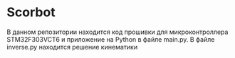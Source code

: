 # Scorbot

В данном репозитории находится код прошивки для микроконтроллера STM32F303VCT6 и приложение на Python в файле main.py.
В файле inverse.py находится решение кинематики


